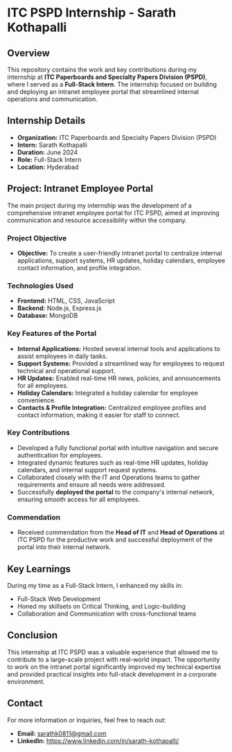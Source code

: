 # ITC PSPD Internship - Sarath Kothapalli

## Overview
This repository contains the work and key contributions during my internship at **ITC Paperboards and Specialty Papers Division (PSPD)**, where I served as a **Full-Stack Intern**. The internship focused on building and deploying an intranet employee portal that streamlined internal operations and communication.

## Internship Details
- **Organization:** ITC Paperboards and Specialty Papers Division (PSPD)
- **Intern:** Sarath Kothapalli
- **Duration:** June 2024
- **Role:** Full-Stack Intern
- **Location:** Hyderabad

## Project: Intranet Employee Portal
The main project during my internship was the development of a comprehensive intranet employee portal for ITC PSPD, aimed at improving communication and resource accessibility within the company.

### Project Objective
- **Objective:** To create a user-friendly intranet portal to centralize internal applications, support systems, HR updates, holiday calendars, employee contact information, and profile integration.

### Technologies Used
- **Frontend:** HTML, CSS, JavaScript
- **Backend:** Node.js, Express.js
- **Database:** MongoDB
  
### Key Features of the Portal
- **Internal Applications:** Hosted several internal tools and applications to assist employees in daily tasks.
- **Support Systems:** Provided a streamlined way for employees to request technical and operational support.
- **HR Updates:** Enabled real-time HR news, policies, and announcements for all employees.
- **Holiday Calendars:** Integrated a holiday calendar for employee convenience.
- **Contacts & Profile Integration:** Centralized employee profiles and contact information, making it easier for staff to connect.

### Key Contributions
- Developed a fully functional portal with intuitive navigation and secure authentication for employees.
- Integrated dynamic features such as real-time HR updates, holiday calendars, and internal support request systems.
- Collaborated closely with the IT and Operations teams to gather requirements and ensure all needs were addressed.
- Successfully **deployed the portal** to the company's internal network, ensuring smooth access for all employees.

### Commendation
- Received commendation from the **Head of IT** and **Head of Operations** at ITC PSPD for the productive work and successful deployment of the portal into their internal network.

## Key Learnings
During my time as a Full-Stack Intern, I enhanced my skills in:
- Full-Stack Web Development
- Honed my skillsets on Critical Thinking, and Logic-building
- Collaboration and Communication with cross-functional teams

## Conclusion
This internship at ITC PSPD was a valuable experience that allowed me to contribute to a large-scale project with real-world impact. The opportunity to work on the intranet portal significantly improved my technical expertise and provided practical insights into full-stack development in a corporate environment.

## Contact
For more information or inquiries, feel free to reach out:
- **Email:** sarathk0811@gmail.com
- **LinkedIn:** https://www.linkedin.com/in/sarath-kothapalli/
